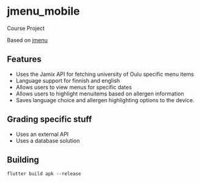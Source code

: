 # jmenu_mobile

Course Project

Based on [jmenu](https://github.com/jkerola/jmenu)

## Features

- Uses the Jamix API for fetching university of Oulu specific menu items
- Language support for finnish and english
- Allows users to view menus for specific dates
- Allows users to highlight menuitems based on allergen information
- Saves language choice and allergen highlighting options to the device.

## Grading specific stuff

- Uses an external API
- Uses a database solution

## Building

```
flutter build apk --release
```

